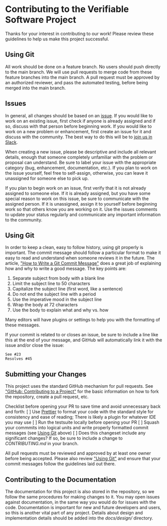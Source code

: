 # Contributing to the Verifiable Software Project

Thanks for your interest in contributing to our work! Please review these guidelines to help us make this project successful.

## Using Git

All work should be done on a feature branch. No users should push directly to the main branch. We will use pull requests to merge code from these feature branches into the main branch. A pull request must be approved by an authorized reviewer, and pass the automated testing, before being merged into the main branch.

## Issues

In general, all changes should be based on an [issue](https://github.com/verifiablesoftware/vsw/issues). If you would like to work on an existing issue, first check if anyone is already assigned and if so, discuss with that person before beginning work. If you would like to work on a new problem or enhancement, first create an issue for it and discuss with the community. The best way to do this will be to [join us in Slack](https://forms.office.com/Pages/ResponsePage.aspx?id=8o_uD7KjGECcdTodVZH-3OiciJKG_BJHrqMNgnsFFqtUOVZLWlhMTDJLVUxYTk1UWFBOSkMzM0pESy4u).

When creating a new issue, please be descriptive and include all relevant details, enough that someone completely unfamiliar with the problem or proposal can understand. Be sure to label your issue with the appropriate category (bug, enhancement, documentation, etc.). If you plan to work on the issue yourself, feel free to self-assign, otherwise, you can leave it unassigned for someone else to pick up.

If you plan to begin work on an issue, first verify that it is not already assigned to someone else. If it is already assigned, but you have some special reason to work on this issue, be sure to communicate with the assigned person. If it is unassigned, assign it to yourself before beginning work so that others know you are working on it. Use the issues comments to update your status regularly and communicate any important information to the community.

## Using Git

In order to keep a clean, easy to follow history, using git properly is important. The commit message should follow a particular format to make it easy to read and understand when someone reviews it in the future. The article, ["How to Write a Git Commit Message"](https://chris.beams.io/posts/git-commit/) does a great job of explaining how and why to write a good message. The key points are:

1. Separate subject from body with a blank line
2. Limit the subject line to 50 characters
3. Capitalize the subject line (first word, like a sentence)
4. Do not end the subject line with a period
5. Use the imperative mood in the subject line
6. Wrap the body at 72 characters
7. Use the body to explain what and why vs. how

Many editors will have plugins or settings to help you with the formatting of these messages.

If your commit is related to or closes an issue, be sure to include a line like this at the end of your message, and GitHub will automatically link it with the issue and/or close the issue:

```
See #23
Resolves #45
```

## Submitting your Changes

This project uses the standard GitHub mechanism for pull requests. See ["GitHub: Contributing to a Project"](https://git-scm.com/book/en/v2/GitHub-Contributing-to-a-Project) for the basic information on how to fork the repository, create a pull request, etc.

Checklist before opening your PR to save time and avoid unnecessary back and forth:
[ ] Use [Prettier](https://prettier.io/) to format your code with the standard style for consistency and ease of reading; There is likely a plugin for whatever IDE you may use
[ ] Run the testsuite locally before opening your PR
[ ] Squash your commmits into logical units and write properly formatted commit messages (see [Using Git](#using-git) above)
[ ] Does this changeset include any significant changes? If so, be sure to include a change to *CONTRIBUTING.md* in your branch.

All pull requests must be reviewed and approved by at least one owner before being accepted. Please also review ["Using Git"](using-git) and ensure that your commit messages follow the guidelines laid out there.

## Contributing to the Documentation

The documentation for this project is also stored in the repository, so we follow the same procedures for making changes to it. You may open issues against documentation, in the same way you would do for issues with the code. Documentation is important for new and future developers and users, so this is another vital part of any project. Details about design and implementation details should be added into the *docs/design/* directory.
